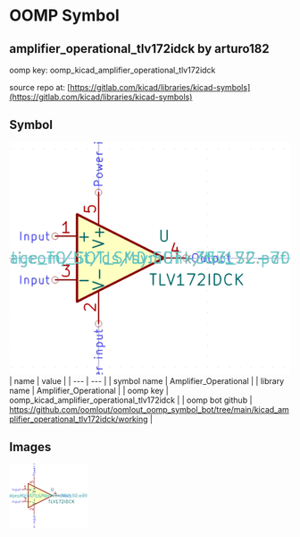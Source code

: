 # OOMP Symbol  
## amplifier_operational_tlv172idck  by arturo182  
  
oomp key: oomp_kicad_amplifier_operational_tlv172idck  
  
source repo at: [https://gitlab.com/kicad/libraries/kicad-symbols](https://gitlab.com/kicad/libraries/kicad-symbols)  
## Symbol  
  
[![working.png](working_600.png)](working.png)  
| name | value | 
| --- | --- | 
| symbol name | Amplifier_Operational | 
| library name | Amplifier_Operational | 
| oomp key | oomp_kicad_amplifier_operational_tlv172idck | 
| oomp bot github | https://github.com/oomlout/oomlout_oomp_symbol_bot/tree/main/kicad_amplifier_operational_tlv172idck/working | 
## Images  
  
[![working.png](working_140.png)](working.png)  
